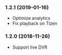 ### 1.2.1 (2019-01-16)
- Optimize analytics
- Fix playback on Tizen

### 1.2.0 (2018-11-26)
- Support live DVR